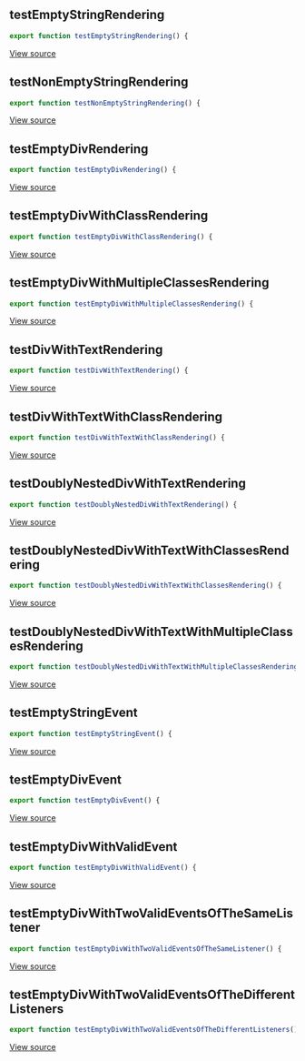## testEmptyStringRendering
```javascript
export function testEmptyStringRendering() {
```

[View source](https://github.com/eeue56/coed/blob/main/src/coed_test.ts#L6-L6)
## testNonEmptyStringRendering
```javascript
export function testNonEmptyStringRendering() {
```

[View source](https://github.com/eeue56/coed/blob/main/src/coed_test.ts#L11-L11)
## testEmptyDivRendering
```javascript
export function testEmptyDivRendering() {
```

[View source](https://github.com/eeue56/coed/blob/main/src/coed_test.ts#L18-L18)
## testEmptyDivWithClassRendering
```javascript
export function testEmptyDivWithClassRendering() {
```

[View source](https://github.com/eeue56/coed/blob/main/src/coed_test.ts#L23-L23)
## testEmptyDivWithMultipleClassesRendering
```javascript
export function testEmptyDivWithMultipleClassesRendering() {
```

[View source](https://github.com/eeue56/coed/blob/main/src/coed_test.ts#L28-L28)
## testDivWithTextRendering
```javascript
export function testDivWithTextRendering() {
```

[View source](https://github.com/eeue56/coed/blob/main/src/coed_test.ts#L42-L42)
## testDivWithTextWithClassRendering
```javascript
export function testDivWithTextWithClassRendering() {
```

[View source](https://github.com/eeue56/coed/blob/main/src/coed_test.ts#L47-L47)
## testDoublyNestedDivWithTextRendering
```javascript
export function testDoublyNestedDivWithTextRendering() {
```

[View source](https://github.com/eeue56/coed/blob/main/src/coed_test.ts#L63-L63)
## testDoublyNestedDivWithTextWithClassesRendering
```javascript
export function testDoublyNestedDivWithTextWithClassesRendering() {
```

[View source](https://github.com/eeue56/coed/blob/main/src/coed_test.ts#L80-L80)
## testDoublyNestedDivWithTextWithMultipleClassesRendering
```javascript
export function testDoublyNestedDivWithTextWithMultipleClassesRendering() {
```

[View source](https://github.com/eeue56/coed/blob/main/src/coed_test.ts#L102-L102)
## testEmptyStringEvent
```javascript
export function testEmptyStringEvent() {
```

[View source](https://github.com/eeue56/coed/blob/main/src/coed_test.ts#L126-L126)
## testEmptyDivEvent
```javascript
export function testEmptyDivEvent() {
```

[View source](https://github.com/eeue56/coed/blob/main/src/coed_test.ts#L135-L135)
## testEmptyDivWithValidEvent
```javascript
export function testEmptyDivWithValidEvent() {
```

[View source](https://github.com/eeue56/coed/blob/main/src/coed_test.ts#L144-L144)
## testEmptyDivWithTwoValidEventsOfTheSameListener
```javascript
export function testEmptyDivWithTwoValidEventsOfTheSameListener() {
```

[View source](https://github.com/eeue56/coed/blob/main/src/coed_test.ts#L158-L158)
## testEmptyDivWithTwoValidEventsOfTheDifferentListeners
```javascript
export function testEmptyDivWithTwoValidEventsOfTheDifferentListeners() {
```

[View source](https://github.com/eeue56/coed/blob/main/src/coed_test.ts#L172-L172)